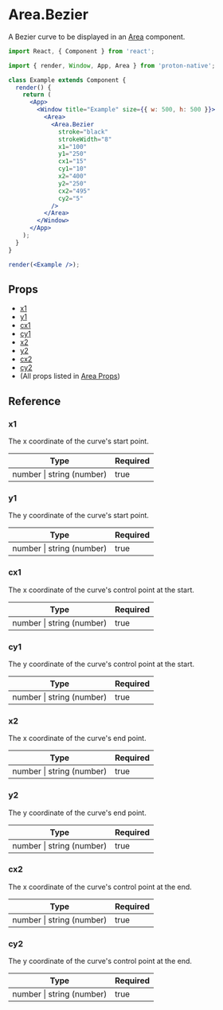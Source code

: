 # Area.Bezier

A Bezier curve to be displayed in an [Area](area.md) component.

```jsx
import React, { Component } from 'react';

import { render, Window, App, Area } from 'proton-native';

class Example extends Component {
  render() {
    return (
      <App>
        <Window title="Example" size={{ w: 500, h: 500 }}>
          <Area>
            <Area.Bezier
              stroke="black"
              strokeWidth="8"
              x1="100"
              y1="250"
              cx1="15"
              cy1="10"
              x2="400"
              y2="250"
              cx2="495"
              cy2="5"
            />
          </Area>
        </Window>
      </App>
    );
  }
}

render(<Example />);
```

## Props

* [x1](#x1)
* [y1](#y1)
* [cx1](#cx1)
* [cy1](#cy1)
* [x2](#x2)
* [y2](#y2)
* [cx2](#cx2)
* [cy2](#cy2)
* (All props listed in [Area Props](area_props.md))

## Reference

### x1

The x coordinate of the curve's start point.

| **Type**                  | **Required** |
| ------------------------- | ------------ |
| number \| string (number) | true         |

### y1

The y coordinate of the curve's start point.

| **Type**                  | **Required** |
| ------------------------- | ------------ |
| number \| string (number) | true         |

### cx1

The x coordinate of the curve's control point at the start.

| **Type**                  | **Required** |
| ------------------------- | ------------ |
| number \| string (number) | true         |

### cy1

The y coordinate of the curve's control point at the start.

| **Type**                  | **Required** |
| ------------------------- | ------------ |
| number \| string (number) | true         |

### x2

The x coordinate of the curve's end point.

| **Type**                  | **Required** |
| ------------------------- | ------------ |
| number \| string (number) | true         |

### y2

The y coordinate of the curve's end point.

| **Type**                  | **Required** |
| ------------------------- | ------------ |
| number \| string (number) | true         |

### cx2

The x coordinate of the curve's control point at the end.

| **Type**                  | **Required** |
| ------------------------- | ------------ |
| number \| string (number) | true         |

### cy2

The y coordinate of the curve's control point at the end.

| **Type**                  | **Required** |
| ------------------------- | ------------ |
| number \| string (number) | true         |
